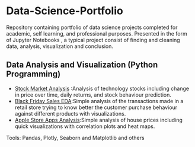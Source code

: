 # Data-Science-Portfolio
Repository containing portfolio of data science projects completed for academic, self learning, and professional purposes. Presented in the form of Jupyter Notebooks , a typical project consist of finding and cleaning data, analysis, visualization and conclusion.
## Data Analysis and Visualization (Python Programming)
- [Stock Market Analysis]() :Analysis of technology stocks including change in price over time, daily returns, and stock behaviour prediction.
- [Black Friday Sales EDA]():Simple analysis of the transactions made in a retail store trying to know better the customer purchase behaviour against different products with visualizations.
- [Apple Store Apps Analysis]():Simple analysis of house prices including quick visualizations with correlation plots and heat maps.

Tools: Pandas, Plotly, Seaborn and Matplotlib and others
